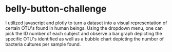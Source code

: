 # belly-button-challenge
I utilized javascript and plotly to turn a dataset into a visual representation of certain OTU's found in human beings. 
Using the dropdown menu, one can pick the ID number of each subject and observe a bar graph depicting the specific OTU's identified as well as a bubble chart depicting the number of bacteria cultures per sample found.

